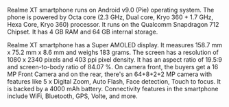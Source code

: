 Realme XT smartphone runs on Android v9.0 (Pie) operating system. The phone is powered by Octa core (2.3 GHz, Dual core, Kryo 360 + 1.7 GHz, Hexa Core, Kryo 360) processor. It runs on the Qualcomm Snapdragon 712 Chipset. It has 4 GB RAM and 64 GB internal storage.

Realme XT smartphone has a Super AMOLED display. It measures 158.7 mm x 75.2 mm x 8.6 mm and weighs 183 grams. The screen has a resolution of 1080 x 2340 pixels and 403 ppi pixel density. It has an aspect ratio of 19.5:9 and screen-to-body ratio of 84.07 %. On camera front, the buyers get a 16 MP Front Camera and on the rear, there's an 64+8+2+2 MP camera with features like 5 x Digital Zoom, Auto Flash, Face detection, Touch to focus. It is backed by a 4000 mAh battery. Connectivity features in the smartphone include WiFi, Bluetooth, GPS, Volte, and more.
